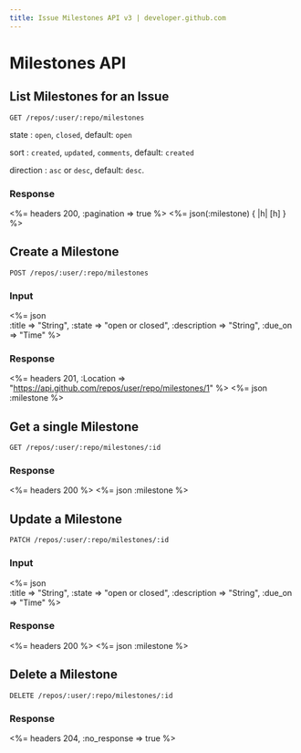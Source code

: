 ```yaml
---
title: Issue Milestones API v3 | developer.github.com
---
```


# Milestones API

## List Milestones for an Issue

    GET /repos/:user/:repo/milestones

state
: `open`, `closed`, default: `open`

sort
: `created`, `updated`, `comments`, default: `created`

direction
: `asc` or `desc`, default: `desc`.

### Response

<%= headers 200, :pagination => true %>
<%= json(:milestone) { |h| [h] } %>

## Create a Milestone

    POST /repos/:user/:repo/milestones

### Input

<%= json \
  :title => "String",
  :state => "open or closed",
  :description => "String",
  :due_on => "Time"
%>

### Response

<%= headers 201,
      :Location =>
"https://api.github.com/repos/user/repo/milestones/1" %>
<%= json :milestone %>

## Get a single Milestone

    GET /repos/:user/:repo/milestones/:id

### Response

<%= headers 200 %>
<%= json :milestone %>

## Update a Milestone

    PATCH /repos/:user/:repo/milestones/:id

### Input

<%= json \
  :title => "String",
  :state => "open or closed",
  :description => "String",
  :due_on => "Time"
%>

### Response

<%= headers 200 %>
<%= json :milestone %>

## Delete a Milestone

    DELETE /repos/:user/:repo/milestones/:id

### Response

<%= headers 204, :no_response => true %>
